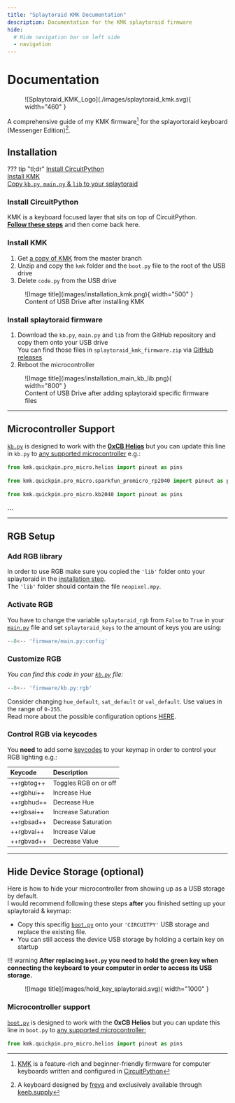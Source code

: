 ```yaml
---
title: "Splaytoraid KMK Documentation"
description: Documentation for the KMK splaytoraid firmware
hide:
  # Hide navigation bar on left side
  - navigation
---
```


# Documentation

<figure markdown>
  ![Splaytoraid_KMK_Logo](./images/splaytoraid_kmk.svg){ width="460" }
  <figcaption></figcaption>
</figure>

A comprehensive guide of my KMK firmware[^1] for the splayortoraid keyboard (Messenger Edition)[^2].
## Installation

<!-- prettier-ignore-start -->
??? tip "tl;dr"
    [Install CircuitPython](#install-circuitpython)  
    [Install KMK](#install-kmk)  
    [Copy `kb.py`, `main.py` & `lib` to your splaytoraid](#install-splaytoraid-firmware)
<!-- prettier-ignore-end -->

### Install CircuitPython

KMK is a keyboard focused layer that sits on top of CircuitPython.  
[**Follow these steps**](https://learn.adafruit.com/welcome-to-circuitpython/installing-circuitpython) and then come back here.

### Install KMK

1. Get [a copy of KMK](https://github.com/KMKfw/kmk_firmware/archive/refs/heads/master.zip) from the master branch
2. Unzip and copy the `kmk` folder and the `boot.py` file to the root of the USB drive
3. Delete `code.py` from the USB drive

<figure markdown>
  ![Image title](images/installation_kmk.png){ width="500" }
  <figcaption>Content of USB Drive after installing KMK</figcaption>
</figure>

### Install splaytoraid firmware

1. Download the `kb.py`, `main.py` and `lib` from the GitHub repository and copy them onto your USB drive  
   You can find those files in `splaytoraid_kmk_firmware.zip` via [GitHub releases](https://github.com/moritz-john/kmk-config-splaytoraid/releases)
2. Reboot the microcontroller

<figure markdown>
  ![Image title](images/installation_main_kb_lib.png){ width="800" }
  <figcaption>Content of USB Drive after adding splaytoraid specific firmware files</figcaption>
</figure>

---

## Microcontroller Support

[`kb.py`](https://github.com/moritz-john/kmk-config-splaytoraid/blob/master/firmware/kb.py) is designed to work with the [**0xCB Helios**](https://keeb.supply/products/0xcb-helios) but you can update this line in `kb.py` to [any supported microcontroller](https://github.com/KMKfw/kmk_firmware/tree/master/kmk/quickpin/pro_micro) e.g.:

```python title='Default: 0xCB Helios'
from kmk.quickpin.pro_micro.helios import pinout as pins
```

```python title='Alternative: SparkFun Pro Micro RP2040'
from kmk.quickpin.pro_micro.sparkfun_promicro_rp2040 import pinout as pins
```

```python title='Alternative: Adafruit KB2040'
from kmk.quickpin.pro_micro.kb2040 import pinout as pins
```

**...**

---

## RGB Setup

### Add RGB library

In order to use RGB make sure you copied the `'lib'` folder onto your splaytoraid in the [installation step](#install-splaytoraid-firmware).  
The `'lib'` folder should contain the file `neopixel.mpy`.

### Activate RGB

You have to change the variable `splaytoraid_rgb` from `False` to `True` in your [`main.py`](https://github.com/moritz-john/kmk-config-splaytoraid/blob/master/firmware/main.py) file and set `splaytoraid_keys` to the amount of keys you are using:

```py title="main.py"
--8<-- 'firmware/main.py:config'
```

### Customize RGB

_You can find this code in your [`kb.py`](https://github.com/moritz-john/kmk-config-splaytoraid/blob/master/firmware/kb.py) file:_

```py title="kb.py"
--8<-- 'firmware/kb.py:rgb'
```

Consider changing `hue_default`, `sat_default` or `val_default`. Use values in the range of `0-255`.  
Read more about the possible configuration options [HERE](https://github.com/KMKfw/kmk_firmware/blob/master/docs/en/rgb.md#configuration).

### Control RGB via keycodes

You **need** to add some [keycodes](https://github.com/KMKfw/kmk_firmware/blob/master/docs/en/rgb.md#keycodes) to your keymap in order to control your RGB lighting e.g.:

| Keycode    | Description           |
| :--------- | :-------------------- |
| ++rgbtog++ | Toggles RGB on or off |
| ++rgbhui++ | Increase Hue          |
| ++rgbhud++ | Decrease Hue          |
| ++rgbsai++ | Increase Saturation   |
| ++rgbsad++ | Decrease Saturation   |
| ++rgbvai++ | Increase Value        |
| ++rgbvad++ | Decrease Value        |

---

## Hide Device Storage (optional)

Here is how to hide your microcontroller from showing up as a USB storage by default.  
I would recommend following these steps **after** you finished setting up your splaytoraid & keymap:

- Copy this specifig [`boot.py`](https://github.com/moritz-john/kmk-config-splaytoraid/tree/master/firmware/utilities/hide_device_storage) onto your `'CIRCUITPY'` USB storage and replace the existing file.
- You can still access the device USB storage by holding a certain key on startup

<!-- prettier-ignore-start -->
!!! warning
    **After replacing `boot.py` you need to hold the green key when connecting the keyboard to your computer in order to access its USB storage.**
<!-- prettier-ignore-end -->

<figure markdown>
  ![Image title](images/hold_key_splaytoraid.svg){ width="1000" }
  <figcaption></figcaption>
</figure>

### Microcontroller support

[`boot.py`](https://github.com/moritz-john/kmk-config-splaytoraid/tree/master/firmware/utilities/hide_device_storage) is designed to work with the **0xCB Helios** but you can update this line in `boot.py` to [any supported microcontroller:](https://github.com/KMKfw/kmk_firmware/tree/master/kmk/quickpin/pro_micro)

```py
from kmk.quickpin.pro_micro.helios import pinout as pins
```

[^1]: [KMK](https://github.com/KMKfw/kmk_firmware) is a feature-rich and beginner-friendly firmware for computer keyboards written and configured in [CircuitPython](https://circuitpython.org/)
[^2]: A keyboard designed by [freya](https://linktr.ee/freya_irl) and exclusively available through [keeb.supply](https://keeb.supply/products/splaytoraid-messenger-edition)
